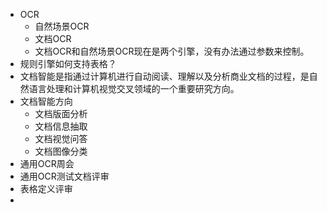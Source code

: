- OCR
	- 自然场景OCR
	- 文档OCR
	- 文档OCR和自然场景OCR现在是两个引擎，没有办法通过参数来控制。
- 规则引擎如何支持表格？
- 文档智能是指通过计算机进行自动阅读、理解以及分析商业文档的过程，是自然语言处理和计算机视觉交叉领域的一个重要研究方向。
- 文档智能方向
	- 文档版面分析
	- 文档信息抽取
	- 文档视觉问答
	- 文档图像分类
- 通用OCR周会
- 通用OCR测试文档评审
- 表格定义评审
-